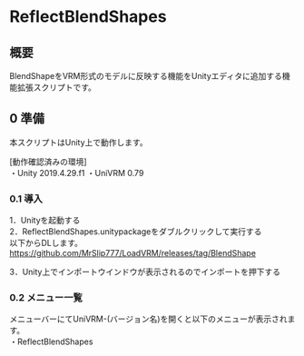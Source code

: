 # ReflectBlendShapes

## 概要
BlendShapeをVRM形式のモデルに反映する機能をUnityエディタに追加する機能拡張スクリプトです。

## 0 準備
本スクリプトはUnity上で動作します。<br>

[動作確認済みの環境]<br>
・Unity 2019.4.29.f1
・UniVRM 0.79

### 0.1 導入
1．Unityを起動する<br>
2．ReflectBlendShapes.unitypackageをダブルクリックして実行する<br>
以下からDLします。<br>
https://github.com/MrSlip777/LoadVRM/releases/tag/BlendShape

3．Unity上でインポートウインドウが表示されるのでインポートを押下する<br>

### 0.2 メニュー一覧
メニューバーにてUniVRM-(バージョン名)を開くと以下のメニューが表示されます。<br>
・ReflectBlendShapes<br>

